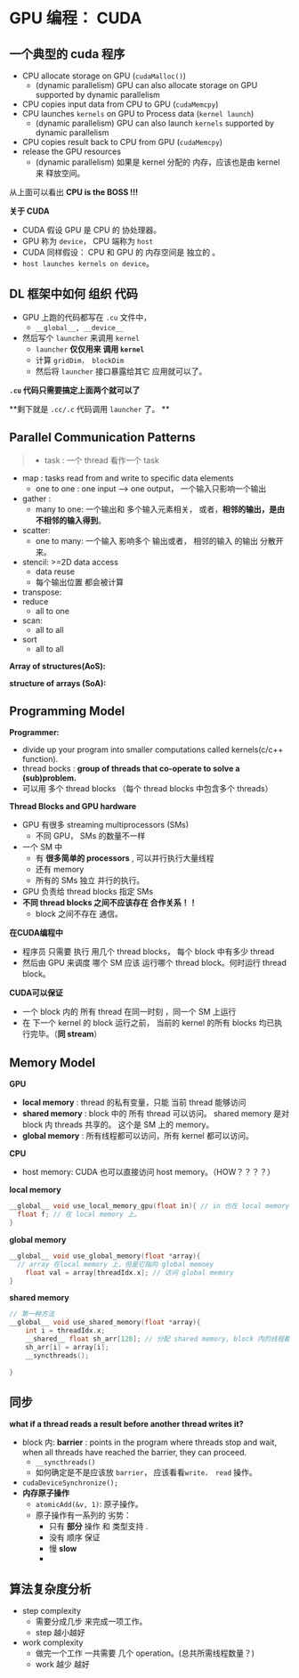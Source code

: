 # GPU 编程： CUDA



## 一个典型的 cuda 程序

* CPU allocate storage on GPU (`cudaMalloc()`) 
  * (dynamic parallelism) GPU can also allocate storage on GPU supported by dynamic parallelism
* CPU copies input data from CPU to GPU (`cudaMemcpy`)
* CPU launches `kernels` on GPU to Process data (`kernel launch`)
  * (dynamic parallelism) GPU can also launch `kernels` supported by dynamic parallelism
* CPU copies result back to CPU from GPU (`cudaMemcpy`)
* release the GPU resources
  * (dynamic parallelism) 如果是 kernel 分配的 内存，应该也是由 kernel 来 释放空间。



从上面可以看出 **CPU is the BOSS !!!**

 

**关于 CUDA**

* CUDA  假设 GPU 是 CPU 的 协处理器。
* GPU 称为 `device`， CPU 端称为 `host`
* CUDA 同样假设： CPU 和 GPU 的 内存空间是 独立的 。
* `host launches kernels on device`。



##  DL 框架中如何 组织 代码

* GPU 上跑的代码都写在 `.cu` 文件中， 
  * `__global__, __device__` 
* 然后写个 `launcher` 来调用 `kernel`
  * `launcher` **仅仅用来 调用 `kernel`**
  * 计算 `gridDim， blockDim`
  * 然后将 `launcher` 接口暴露给其它 应用就可以了。

**`.cu` 代码只需要搞定上面两个就可以了**



**剩下就是 `.cc/.c` 代码调用 `launcher` 了。  **



## Parallel Communication Patterns

> * task : 一个 thread 看作一个 task

* map :  tasks read from and write to specific data elements
  * one to one : one input --> one output， 一个输入只影响一个输出
* gather : 
  * many to one: 一个输出和 多个输入元素相关， 或者，**相邻的输出，是由不相邻的输入得到**。
* scatter:
  * one to many: 一个输入 影响多个 输出或者， 相邻的输入 的输出 分散开来。
* stencil:  >=2D data access
  * data reuse
  * 每个输出位置 都会被计算
* transpose:
* reduce
  * all to one
* scan:
  * all to all
* sort
  * all to all



**Array of structures(AoS):** 

**structure of arrays (SoA):**  



## Programming Model

**Programmer:**

* divide up your program into smaller computations called kernels(c/c++ function).
* thread bocks : **group of threads that co-operate to solve a (sub)problem.**
* 可以用 多个 thread blocks （每个 thread blocks 中包含多个 threads）



**Thread Blocks and GPU hardware**

* GPU 有很多 streaming multiprocessors (SMs)
  * 不同 GPU， SMs 的数量不一样
* 一个 SM 中 
  * 有 **很多简单的 processors** , 可以并行执行大量线程
  * 还有 memory
  * 所有的 SMs 独立 并行的执行。
* GPU 负责给 thread blocks 指定 SMs
* **不同 thread blocks 之间不应该存在 合作关系！！**
  * block 之间不存在 通信。



**在CUDA编程中**

* 程序员 只需要 执行 用几个 thread blocks， 每个 block 中有多少 thread
* 然后由 GPU 来调度 哪个 SM 应该 运行哪个 thread block。何时运行 thread block。

**CUDA可以保证**

* 一个 block 内的 所有 thread 在同一时刻 ，同一个 SM 上运行
* 在 下一个 kernel 的 block 运行之前， 当前的 kernel 的所有 blocks 均已执行完毕。（**同 stream**）



## Memory Model

**GPU**

* **local memory** : thread 的私有变量，只能 当前 thread 能够访问
* **shared memory** :  block 中的 所有 thread 可以访问。 shared memory 是对 block 内 threads 共享的。 这个是 SM 上的 memory。
* **global memory** :   所有线程都可以访问，所有 kernel 都可以访问。



**CPU**

* host memory: CUDA 也可以直接访问 host memory。（HOW？？？？）



**local memory**

```c++
__global__ void use_local_memory_gpu(float in){ // in 也在 local memory 上。
  float f; // 在 local memory 上。
}
```

**global memory**

```c++
__global__ void use_global_memory(float *array){
  // array 在local memory 上，但是它指向 global memoey
  	float val = array[threadIdx.x]; // 访问 global memory
}
```

**shared memory**

```c++
// 第一种方法
__global__ void use_shared_memory(float *array){
	int i = threadIdx.x;
    __shared__ float sh_arr[128]; // 分配 shared memory, block 内的线程都可以访问
    sh_arr[i] = array[i];
  	__syncthreads();
  
}
```



## 同步

**what if a thread reads a result before another thread writes it?**

* block 内: **barrier** : points in the program where threads stop and wait, when all threads have reached the barrier, they can proceed.
  * `__syncthreads()`
  * 如何确定是不是应该放 `barrier`， 应该看看`write， read` 操作。
* `cudaDeviceSynchronize();` 
* **内存原子操作**
  * `atomicAdd(&v, 1)`: 原子操作。
  * 原子操作有一系列的 劣势：
    * 只有 **部分** 操作 和 类型支持 .
    * 没有 顺序 保证
    * 慢 **slow**
    * ​



## 算法复杂度分析

* step complexity
  * 需要分成几步 来完成一项工作。
  * step 越小越好
* work complexity
  * 做完一个工作 一共需要 几个 operation。(总共所需线程数量？)
  * work 越少 越好

